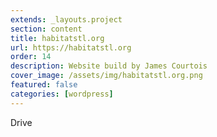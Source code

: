 ```yaml
---
extends: _layouts.project
section: content
title: habitatstl.org
url: https://habitatstl.org
order: 14
description: Website build by James Courtois
cover_image: /assets/img/habitatstl.org.png
featured: false
categories: [wordpress]
---
```


Drive